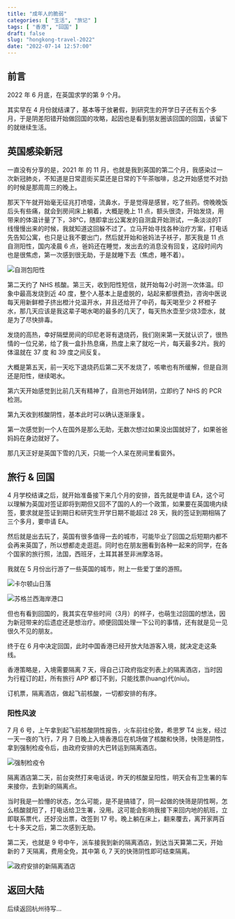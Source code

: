 ```yaml
---
title: "成年人的脆弱"
categories: [ "生活", "旅记" ]
tags: [ "香港", "回国" ]
draft: false
slug: "hongkong-travel-2022"
date: "2022-07-14 12:57:00"
---
```


## 前言

2022 年 6 月底，在英国求学的第 9 个月。

其实早在 4 月份就结课了，基本等于放暑假，到研究生的开学日子还有五个多月，于是阴差阳错开始做回国的攻略，起因也是看到朋友圈该回国的回国，该留下的就继续生活。

## 英国感染新冠

一直没有分享的是，2021 年 的 11 月，也就是我到英国的第二个月，我感染过一次新冠肺炎，不知道是日常逛街买菜还是日常的下午茶咖啡，总之开始感觉不对劲的时候是那周周三的晚上。

那天下午就开始毫无征兆打喷嚏，流鼻水，于是觉得是感冒，吃了些药。傍晚晚饭后头有些痛，就会到房间床上躺着，大概是晚上 11 点，额头很烫，开始发烧，用带来的体温计量了下，38°C，随即拿出公寓发的自测盒开始测试，一条淡淡的T线慢慢出来的时候，我就知道这回躲不过了。立马开始寻找各种治疗方案，打电话先告知公寓，也只是让我不要出门，然后就开始和爸妈法子袄子，那天我是 11 点自测阳性，国内凌晨 6 点，爸妈还在睡觉，发出去的消息没有回复，这段时间内也是很焦虑，第一次感到很无助，于是就睡下去（焦虑，睡不着）。

![自测包阳性](https://cdn.taurusxin.com/hugo/2022/07-16/image-20220716111254909.png)

第二天约了 NHS 核酸。第三天，收到阳性短信，就开始每2小时测一次体温。印象中最高发烧到近 40 度，整个人基本上是虚脱的，站起来都很费劲，咨询中医说每天用新鲜橙子挤出橙汁兑温开水，并且还给开了中药，每天喝至少 2 杯橙子水，那几天应该是我这辈子喝水喝的最多的几天了，每天热水壶至少烧3壶水，就是为了尽快排毒。

发烧的高热，幸好隔壁房间的印尼老哥有退烧药，我们刚来第一天就认识了，很热情的一位兄弟，给了我一盒扑热息痛，热度上来了就吃一片，每天最多2片。我的体温就在 37 度 和 39 度之间反复。

大概是第五天，前一天吃下退烧药后第二天不发烧了，咳嗽也有所缓解，但是自测还是阳性，继续喝水。

第六天开始感觉到比前几天有精神了，自测也开始转阴，立即约了 NHS 的 PCR 检测。

第九天收到核酸阴性，基本此时可以确认逐渐康复。

第一次感觉到一个人在国外是那么无助，无数次想过如果没出国就好了，如果爸爸妈妈在身边就好了。

那几天正好是英国下雪的几天，只能一个人呆在房间里看窗外。

## 旅行 & 回国

4 月学校结课之后，就开始准备接下来几个月的安排，首先就是申请 EA，这个可以理解为英国对签证即将到期但又回不了国的人的一个政策，如果要在英国境内续签，要求就是签证到期日和研究生开学日期不能超过 28 天，我的签证到期相隔了三个多月，要申请 EA。

然后就是出去玩了，英国有很多值得一去的城市，可能毕业了回国之后短期内都不会再来英国了，所以想都走走逛逛。同时也在朋友圈看到各种一起来的同学，在各个国家的旅行照，法国，西班牙，土耳其甚至非洲摩洛哥。

我就在 5 月份出行游了一些英国的城市，附上一些爱丁堡的游照。

![卡尔顿山日落](https://cdn.taurusxin.com/hugo/2022/07-16/image-20220716111604454.png)

![苏格兰西海岸港口](https://cdn.taurusxin.com/hugo/2022/07-16/image-20220716111702853.png)

但也有看到回国的，我其实在早些时间（3月）的样子，也萌生过回国的想法，因为新冠带来的后遗症还是想治疗。顺便回国处理一下公司的事情，还有就是见一见很久不见的朋友。

终于在 6 月中决定回国，此时中国香港已经开放大陆游客入境，就决定走这条线。

香港策略是，入境需要隔离 7 天，得自己订政府指定列表上的隔离酒店，当时因为行程订的赶，所有旅行 APP 都订不到，只能找票(huang)代(niu)。

订机票，隔离酒店，做起飞前核酸，一切都安排的有序。

### 阳性风波

7 月 6 号，上午拿到起飞前核酸阴性报告，火车前往伦敦，希思罗 T4 出发，经过一天一夜的飞行，7 月 7 日晚上入境香港后在机场做了核酸和快筛，快筛是阴性，拿到强制检疫令后，由政府安排的大巴转运到隔离酒店。

![强制检疫令](https://cdn.taurusxin.com/hugo/2022/07-16/image-20220716112241989.png)

隔离酒店第二天，前台突然打来电话说，昨天的核酸呈阳性，明天会有卫生署的车来接你，去到新的隔离点。

当时我是一脸懵的状态，怎么可能，是不是搞错了，同一起做的快筛是阴性啊，怎么核酸就阳了，打电话给卫生署，没用。这可能会影响我接下来回内地的航班，立即联系票代，还好没出票，改签到 17 号。晚上躺在床上，翻来覆去，离开家两百七十多天之后，第二次感到无助。

第二天，也就是 9 号中午，派车接我到新的隔离酒店，到达当天算第二天，开始新的 7 天隔离，费用全免，其中第 6, 7 天的快筛阴性即可结束隔离。

![政府安排的新隔离酒店](https://cdn.taurusxin.com/hugo/2022/07-16/image-20220716111920845.png)



## 返回大陆

后续返回杭州待写...